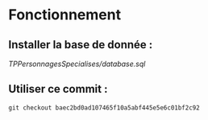 Fonctionnement
==

Installer la base de donnée :
--

*TPPersonnagesSpecialises/database.sql*

Utiliser ce commit :
--

    git checkout baec2bd0ad107465f10a5abf445e5e6c01bf2c92

